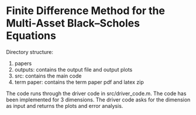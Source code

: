 # Finite Difference Method for the Multi-Asset Black–Scholes Equations

Directory structure:
1. papers 
2. outputs: contains the output file and output plots
3. src: contains the main code 
4. term paper: contains the term paper pdf and latex zip

The code runs through the driver code in src/driver_code.m. The code has been implemented for 3 dimensions. The driver code asks for the dimension as input and returns the plots and error analysis. 
